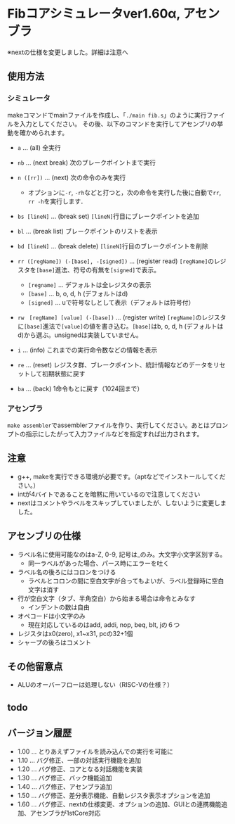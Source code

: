 
# Fibコアシミュレータver1.60α, アセンブラ
※nextの仕様を変更しました。詳細は注意へ
## 使用方法
### シミュレータ
makeコマンドでmainファイルを作成し、「`./main fib.s`」のように実行ファイルを入力としてください。
その後、以下のコマンドを実行してアセンブリの挙動を確かめられます。
- `a`   ... (all) 全実行
- `nb`  ... (next break) 次のブレークポイントまで実行
- `n ([rr])`   ... (next) 次の命令のみを実行
    - オプションに`-r`, `-rh`などと打つと，次の命令を実行した後に自動で`rr`, `rr -h`を実行します．
- `bs [lineN]` ... (break set) `[lineN]`行目にブレークポイントを追加
- `bl`  ... (break list) ブレークポイントのリストを表示
- `bd [lineN]` ... (break delete) `[lineN]`行目のブレークポイントを削除
- `rr ([regName]) (-[base], -[signed])`  ... (register read) `[regName]`のレジスタを`[base]`進法、符号の有無を`[signed]`で表示。
    - `[regname]` ... デフォルトは全レジスタの表示
    - `[base]`    ... b, o, d, h (デフォルトはd)
    - `[signed]`  ... uで符号なしとして表示（デフォルトは符号付） 

- `rw　[regName] [value] (-[base])`  ... (register write) `[regName]`のレジスタに`[base]`進法で`[value]`の値を書き込む。`[base]`はb, o, d, h (デフォルトはd)から選ぶ。unsignedは実装していません。
- `i`   ... (info) これまでの実行命令数などの情報を表示
- `re`  ... (reset) レジスタ群、ブレークポイント、統計情報などのデータをリセットして初期状態に戻す
- `ba`   ... (back) 1命令もとに戻す（1024回まで）


### アセンブラ
`make assembler`でassemblerファイルを作り、実行してください。あとはプロンプトの指示にしたがって入力ファイルなどを指定すれば出力されます。


## 注意
- g++, makeを実行できる環境が必要です。（aptなどでインストールしてください。）
- intが4バイトであることを暗黙に用いているので注意してください
- nextはコメントやラベルをスキップしていましたが、しないように変更しました。

## アセンブリの仕様
- ラベル名に使用可能なのはa-Z, 0-9, 記号は_のみ。大文字小文字区別する。
    - 同一ラベルがあった場合、パース時にエラーを吐く
- ラベル名の後ろにはコロンをつける
    - ラベルとコロンの間に空白文字が合ってもよいが、ラベル登録時に空白文字は消す
- 行が空白文字（タブ、半角空白）から始まる場合は命令とみなす
    - インデントの数は自由
- オペコードは小文字のみ
    - 現在対応しているのはadd, addi, nop, beq, blt, jの６つ
- レジスタはx0(zero), x1~x31, pcの32+1個
- シャープの後ろはコメント

## その他留意点
- ALUのオーバーフローは処理しない（RISC-Vの仕様？）

## todo


## バージョン履歴
- 1.00 ... とりあえずファイルを読み込んでの実行を可能に
- 1.10 ... バグ修正、一部の対話実行機能を追加
- 1.20 ... バグ修正、コアとなる対話機能を実装
- 1.30 ... バグ修正、バック機能追加
- 1.40 ... バグ修正、アセンブラ追加
- 1.50 ... バグ修正、差分表示機能、自動レジスタ表示オプションを追加
- 1.60 ... バグ修正、nextの仕様変更、オプションの追加、GUIとの連携機能追加、アセンブラが1stCore対応


